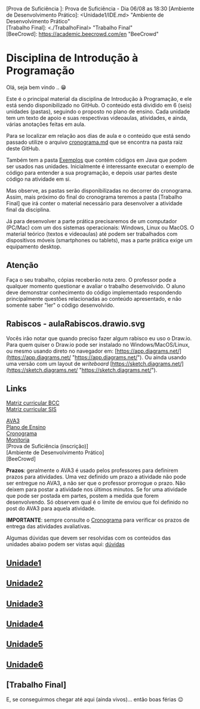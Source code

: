 <!-- [@] INICIO atualizar -->
[AVA3]: <https://ava3.furb.br/course/view.php?id=47886&section=0> "AVA3"  
[Plano de Ensino]: <https://ava3.furb.br/course/view.php?id=47886&section=1> "Plano de Ensino"  
[Cronograma]: <./cronograma.md> "Cronograma"  
[Monitoria]: <https://www.icloud.com/numbers/0d1vcb8BP5o91bzCLfwnVv80w#Monitores_2025_1> "Monitoria"  
[Prova de Suficiência ]: Prova de Suficiência - Dia 06/08 as 18:30
[Ambiente de Desenvolvimento Prático]: <Unidade1/IDE.md> "Ambiente de Desenvolvimento Prático"  
[Trabalho Final]: <./TrabalhoFinal> "Trabalho Final"  
[BeeCrowd]: <https://academic.beecrowd.com/en> "BeeCrowd"

# Disciplina de Introdução à Programação

Olá, seja bem vindo .. 😁  

Este é o principal material da disciplina de Introdução à Programação, e ele está sendo disponibilizado no GitHub. O conteúdo está dividido em 6 (seis) unidades (pastas), seguindo o proposto no plano de ensino. Cada unidade tem um texto de apoio e suas respectivas videoaulas, atividades, e ainda, várias anotações feitas em aula.

Para se localizar em relação aos dias de aula e o conteúdo que está sendo passado utilize o arquivo [cronograma.md](cronograma.md) que se encontra na pasta raiz deste GitHub.

Também tem a pasta [Exemplos](./Exemplos/src "Exemplos") que contém códigos em Java que podem ser usados nas unidades. Inicialmente é interessante executar o exemplo de código para entender a sua programação, e depois usar partes deste código na atividade em si.

Mas observe, as pastas serão disponibilizadas no decorrer do cronograma. Assim, mais próximo do final do cronograma teremos a pasta [Trabalho Final] que irá conter o material necessário para desenvolver a atividade final da disciplina.

Já para desenvolver a parte prática precisaremos de um computador (PC/Mac) com um dos sistemas operacionais: Windows, Linux ou MacOS. O material teórico (textos e videoaulas) até podem ser trabalhados com dispositivos móveis (smartphones ou tablets), mas a parte prática exige um equipamento desktop.

## Atenção  

Faça o seu trabalho, cópias receberão nota zero. O professor pode a qualquer momento questionar e avaliar o trabalho desenvolvido. O aluno deve demonstrar conhecimento do código implementado respondendo principalmente questões relacionadas ao conteúdo apresentado, e não somente saber "ler" o código desenvolvido.  

## Rabiscos - aulaRabiscos.drawio.svg

Vocês irão notar que quando preciso fazer algum rabisco eu uso o Draw.io. Para quem quiser o Draw.io pode ser instalado no Windows/MacOS/Linux, ou mesmo usando direto no navegador em: [https://app.diagrams.net/](https://app.diagrams.net/ "https://app.diagrams.net/"). Ou ainda usando uma versão com um layout de *writeboard* [https://sketch.diagrams.net/](https://sketch.diagrams.net/ "https://sketch.diagrams.net/").  

## Links

[Matriz curricular BCC](<https://www.furb.br/sites/default/files/2022-06/GRADE%20computaçao.pdf> "Matriz curricular BCC")  
[Matriz curricular SIS](<https://www.furb.br/sites/default/files/2022-06/GRADE%20SISTEMAS%20DE%20INFO.pdf> "Matriz curricular SIS")  

[AVA3]  
[Plano de Ensino]  
[Cronograma]  
[Monitoria]  
[Prova de Suficiência (inscrição)]  
[Ambiente de Desenvolvimento Prático]  
[BeeCrowd]

**Prazos**: geralmente o AVA3 é usado pelos professores para definirem prazos para atividades. Uma vez definido um prazo a atividade não pode ser entregue no AVA3, a não ser que o professor prorrogue o prazo. Não deixem para postar a atividade nos últimos minutos. Se for uma atividade que pode ser postada em partes, postem a medida que forem desenvolvendo. Só observem qual é o limite de enviou que foi definido no post do AVA3 para aquela atividade.

**IMPORTANTE**: sempre consulte o [Cronograma](cronograma.md "Cronograma") para verificar os prazos de entrega das atividades avaliativas.  

Algumas dúvidas que devem ser resolvidas com os conteúdos das unidades abaixo podem ser vistas aqui: [dúvidas](<https://viewer.diagrams.net/?tags={}&p=ex&highlight=0000ff&edit=_blank&layers=1&nav=1&title=teste.drawio.svg#Uhttps%3A%2F%2Fdrive.google.com%2Fuc%3Fid%3D1pc2VzUZDZm-QinR46nu2Yv4xEuzKIX52%26export%3Ddownload> "dúvidas")  
<!-- FIXME: terminar os textos do diagrama acima, ter mais perguntas para cada unidade -->

## [Unidade1](./Unidade1 "Unidade1")

## [Unidade2](./Unidade2 "Unidade2")

## [Unidade3](./Unidade3 "Unidade3")

## [Unidade4](./Unidade4 "Unidade4")

## [Unidade5](./Unidade5 "Unidade5")

## [Unidade6](./Unidade6 "Unidade6")

## [Trabalho Final]

E, se conseguirmos chegar até aqui (ainda vivos)... então boas férias 😉

